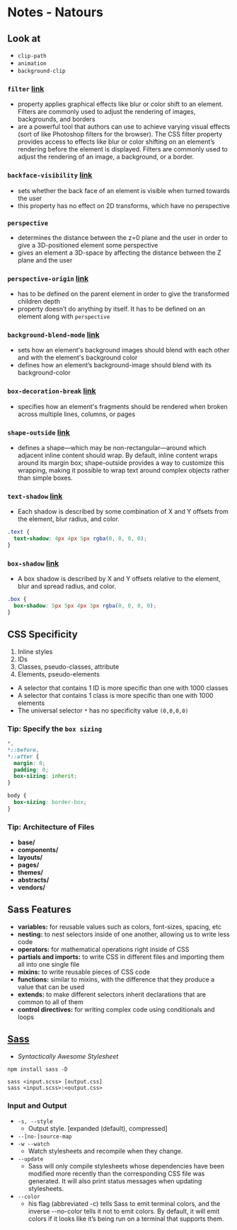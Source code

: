 # Notes - Natours

## Look at

- `clip-path`
- `animation`
- `background-clip`

### `filter` [link](https://developer.mozilla.org/en-US/docs/Web/CSS/filter)

- property applies graphical effects like blur or color shift to an element. Filters are commonly used to adjust the
  rendering of images, backgrounds, and borders
- are a powerful tool that authors can use to achieve varying visual effects (sort of like Photoshop filters for the
  browser). The CSS filter property provides access to effects like blur or color shifting on an element’s rendering
  before the element is displayed. Filters are commonly used to adjust the rendering of an image, a background, or a
  border.

### `backface-visibility` [link](https://developer.mozilla.org/en-US/docs/Web/CSS/backface-visibility)

- sets whether the back face of an element is visible when turned towards the user
- this property has no effect on 2D transforms, which have no perspective

### `perspective`

- determines the distance between the z=0 plane and the user in order to give a 3D-positioned element some perspective
- gives an element a 3D-space by affecting the distance between the Z plane and the user

### `perspective-origin` [link](https://css-tricks.com/almanac/properties/p/perspective-origin/)

- has to be defined on the parent element in order to give the transformed children depth
- property doesn’t do anything by itself. It has to be defined on an element along with `perspective`

### `background-blend-mode` [link](https://developer.mozilla.org/en-US/docs/Web/CSS/background-blend-mode)

- sets how an element's background images should blend with each other and with the element's background color
- defines how an element’s background-image should blend with its background-color

### `box-decoration-break` [link](https://developer.mozilla.org/en-US/docs/Web/CSS/box-decoration-break)

- specifies how an element's fragments should be rendered when broken across multiple lines, columns, or pages

### `shape-outside` [link](https://developer.mozilla.org/en-US/docs/Web/CSS/shape-outside)

- defines a shape—which may be non-rectangular—around which adjacent inline content should wrap. By default, inline
  content wraps around its margin box; shape-outside provides a way to customize this wrapping, making it possible to
  wrap text around complex objects rather than simple boxes.

### `text-shadow` [link](https://developer.mozilla.org/en-US/docs/Web/CSS/text-shadow)

- Each shadow is described by some combination of X and Y offsets from the element, blur radius, and color.

```css
.text {
  text-shadow: 4px 4px 5px rgba(0, 0, 0, 0);
}
```

### `box-shadow` [link](https://developer.mozilla.org/en-US/docs/Web/CSS/box-shadow)

- A box shadow is described by X and Y offsets relative to the element, blur and spread radius, and color.

```css
.box {
  box-shadow: 5px 5px 4px 3px rgba(0, 0, 0, 0);
}
```

## CSS Specificity

1) Inline styles
2) IDs
3) Classes, pseudo-classes, attribute
4) Elements, pseudo-elements

- A selector that contains 1 ID is more specific than one with 1000 classes
- A selector that contains 1 class is more specific than one with 1000 elements
- The universal selector `*` has no specificity value `(0,0,0,0)`

### Tip: Specify the `box sizing`

```css
*,
*::before,
*::after {
  margin: 0;
  padding: 0;
  box-sizing: inherit;
}

body {
  box-sizing: border-box;
}

```

### Tip: Architecture of Files

- **base/**
- **components/**
- **layouts/**
- **pages/**
- **themes/**
- **abstracts/**
- **vendors/**

## Sass Features

- **variables:** for reusable values such as colors, font-sizes, spacing, etc
- **nesting:** to nest selectors inside of one another, allowing us to write less code
- **operators:** for mathematical operations right inside of CSS
- **partials and imports:** to write CSS in different files and importing them all into one single file
- **mixins:** to write reusable pieces of CSS code
- **functions:** similar to mixins, with the difference that they produce a value that can be used
- **extends:** to make different selectors inherit declarations that are common to all of them
- **control directives:** for writing complex code using conditionals and loops

## [Sass](https://sass-lang.com/)

- _Syntactically Awesome Stylesheet_

```shell
npm install sass -D
```

```shell
sass <input.scss> [output.css]
sass <input.scss>:<output.css>
```

### Input and Output

- `-s, --style`
  - Output style. [expanded (default), compressed]
- `--[no-]source-map`
- `-w --watch`
  - Watch stylesheets and recompile when they change.
- `--update`
  - Sass will only compile stylesheets whose dependencies have been modified more recently than the corresponding CSS
    file was generated. It will also print status messages when updating stylesheets.
- `--color`
  - his flag (abbreviated -c) tells Sass to emit terminal colors, and the inverse --no-color tells it not to emit
    colors. By default, it will emit colors if it looks like it’s being run on a terminal that supports them.
